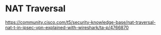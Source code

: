 # NAT Traversal
https://community.cisco.com/t5/security-knowledge-base/nat-traversal-nat-t-in-ipsec-vpn-explained-with-wireshark/ta-p/4766870
